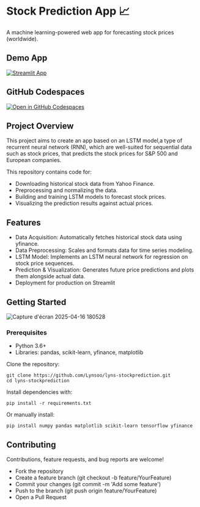 #  Stock Prediction App 📈

A machine learning-powered web app for forecasting stock prices (worldwide).

## Demo App

[![Streamlit App](https://static.streamlit.io/badges/streamlit_badge_black_white.svg)](https://lyns-stockprediction.streamlit.app/)

## GitHub Codespaces

[![Open in GitHub Codespaces](https://github.com/codespaces/badge.svg)](https://codespaces.new/streamlit/app-starter-kit?quickstart=1)

## Project Overview

This project aims to create an app based on an LSTM model,a type of recurrent neural network (RNN), which are well-suited for sequential data such as stock prices, that predicts the stock prices for S&P 500 and European companies. 

This repository contains code for:
- Downloading historical stock data from Yahoo Finance.
- Preprocessing and normalizing the data.
- Building and training LSTM models to forecast stock prices.
- Visualizing the prediction results against actual prices.

##  Features
- Data Acquisition: Automatically fetches historical stock data using yfinance.
- Data Preprocessing: Scales and formats data for time series modeling.
- LSTM Model: Implements an LSTM neural network for regression on stock price sequences.
- Prediction & Visualization: Generates future price predictions and plots them alongside actual data.
- Deployment for production on Streamlit

## Getting Started
![Capture d'écran 2025-04-16 180528](https://github.com/user-attachments/assets/d042dc82-dda1-47d4-be9f-ef25c84fd3de)

### Prerequisites

-   Python 3.6+
-   Libraries: pandas, scikit-learn, yfinance, matplotlib

  Clone the repository:
```
git clone https://github.com/Lynsoo/lyns-stockprediction.git
cd lyns-stockprediction
```

  Install dependencies with:
```
pip install -r requirements.txt
```
Or manually install:
```
pip install numpy pandas matplotlib scikit-learn tensorflow yfinance
```

## Contributing
Contributions, feature requests, and bug reports are welcome!
- Fork the repository
- Create a feature branch (git checkout -b feature/YourFeature)
- Commit your changes (git commit -m 'Add some feature')
- Push to the branch (git push origin feature/YourFeature)
- Open a Pull Request

